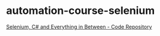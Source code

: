 # automation-course-selenium
[Selenium, C# and Everything in Between - Code Repository](https://www.udemy.com/selenium-csharp-and-everything-in-between/)
